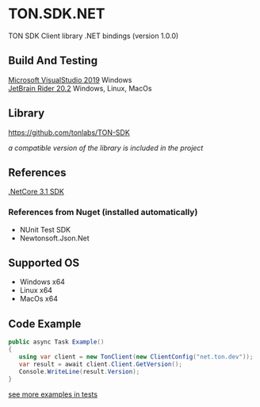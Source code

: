 # TON.SDK.NET
TON SDK Client library .NET bindings (version 1.0.0)

## Build And Testing
[Microsoft VisualStudio 2019](https://visualstudio.microsoft.com/ru/downloads/) Windows \
[JetBrain Rider 20.2](https://www.jetbrains.com/rider/)  Windows, Linux, MacOs

## Library
https://github.com/tonlabs/TON-SDK

*a compatible version of the library is included in the project*

## References
[.NetCore 3.1 SDK](https://dotnet.microsoft.com/download/dotnet-core/3.1)

### References from Nuget (installed automatically)
 - NUnit Test SDK
 - Newtonsoft.Json.Net
 
## Supported OS
 - Windows x64
 - Linux x64
 - MacOs x64
  
 ## Code Example
 ```csharp
public async Task Example()
{
    using var client = new TonClient(new ClientConfig("net.ton.dev"));
    var result = await client.Client.GetVersion();
    Console.WriteLine(result.Version);
}        
 ```
[see more examples in tests](https://github.com/staszx/Ton.Sdk/tree/main/Ton.Sdk.Tests)
           
